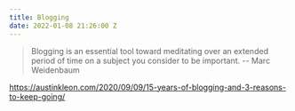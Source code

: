 ```yaml
---
title: Blogging
date: 2022-01-08 21:26:00 Z
---
```


> Blogging is an essential tool toward meditating over an extended period of time on a subject you consider to be important.
-- Marc Weidenbaum

https://austinkleon.com/2020/09/09/15-years-of-blogging-and-3-reasons-to-keep-going/
